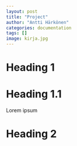 ```yaml
---
layout: post
title: "Project"
author: "Antti Härkönen"
categories: documentation
tags: []
image: kirja.jpg
---
```


# Heading 1

# Heading 1.1

Lorem ipsum

# Heading 2

